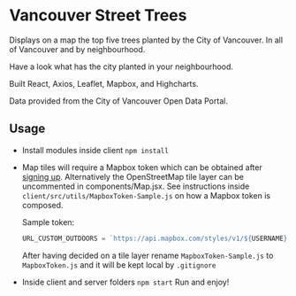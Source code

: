 # Vancouver Street Trees

Displays on a map the top five trees planted by the City of Vancouver. In all of Vancouver and by neighbourhood. 

Have a look what has the city planted in your neighbourhood.

Built React, Axios, Leaflet, Mapbox, and Highcharts.

Data provided from the City of Vancouver Open Data Portal.

## Usage

- Install modules inside client `npm install`

- Map tiles will require a Mapbox token which can be obtained after [signing up](https://www.mapbox.com/). Alternatively the OpenStreetMap tile layer can be uncommented in components/Map.jsx. See instructions inside `client/src/utils/MapboxToken-Sample.js` on how a Mapbox token is composed.

  Sample token:

  ```js
  URL_CUSTOM_OUTDOORS = `https://api.mapbox.com/styles/v1/${USERNAME}/${STYLE_OUTDOORS}/tiles/256/{z}/{x}/{y}@2x?access_token=${ACCESS_TOKEN}`;
  ```

  After having decided on a tile layer rename `MapboxToken-Sample.js` to `MapboxToken.js` and it will be kept local by `.gitignore`

- Inside client and server folders `npm start` Run and enjoy!
